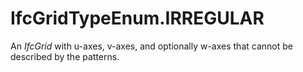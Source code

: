 IfcGridTypeEnum.IRREGULAR
=========================
An _IfcGrid_ with u-axes, v-axes, and optionally w-axes that cannot be
described by the patterns.


